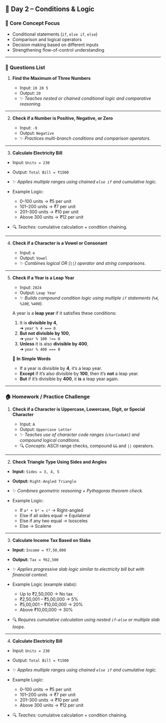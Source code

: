 ## 🎯 **Day 2 – Conditions & Logic**

### 🧩 **Core Concept Focus**

* Conditional statements (`if`, `else if`, `else`)
* Comparison and logical operators
* Decision making based on different inputs
* Strengthening flow-of-control understanding

---

### 🧠 **Questions List**

1. **Find the Maximum of Three Numbers**

   * Input: `10 20 5`
   * Output: `20`
   * ✨ *Teaches nested or chained conditional logic and comparative reasoning.*


---

2. **Check if a Number is Positive, Negative, or Zero**

   * Input: `-9`
   * Output: `Negative`
   * ✨ *Practices multi-branch conditions and comparison operators.*

---


3. **Calculate Electricity Bill**

* Input: `Units = 230`
* Output: `Total Bill = ₹1500`
* ✨ *Applies multiple ranges using chained `else if` and cumulative logic.*
* Example Logic:

  * 0–100 units → ₹5 per unit
  * 101–200 units → ₹7 per unit
  * 201–300 units → ₹10 per unit
  * Above 300 units → ₹12 per unit
* 🔍 *Teaches:* cumulative calculation + condition chaining.

---

4. **Check if a Character is a Vowel or Consonant**

   * Input: `e`
   * Output: `Vowel`
   * ✨ *Combines logical OR (`||`) operator and string comparisons.*

---

5. **Check if a Year is a Leap Year**

   * Input: `2024`
   * Output: `Leap Year`
   * ✨ *Builds compound condition logic using multiple `if` statements (`%4`, `%100`, `%400`).*

   A year is a **leap year** if it satisfies these conditions:

   1. It is **divisible by 4**,  
      ➜ `year % 4 === 0`
   2. **But not divisible by 100**,  
      ➜ `year % 100 !== 0`
   3. **Unless** it is also **divisible by 400**,  
      ➜ `year % 400 === 0`

   🧩 **In Simple Words**
   - If a year is divisible by **4**, it’s a leap year.  
   - **Except** if it’s also divisible by **100**, then it’s **not** a leap year.  
   - **But** if it’s divisible by **400**, it **is** a leap year again.

---

### 🏠 **Homework / Practice Challenge**

1. **Check if a Character is Uppercase, Lowercase, Digit, or Special Character**

   * Input: `A`
   * Output: `Uppercase Letter`
   * ✨ *Teaches use of character code ranges (`charCodeAt`) and compound logical conditions.*
   * 🔍 *Concepts:* ASCII range checks, compound `&&` and `||` operators.

---

2. **Check Triangle Type Using Sides and Angles**

* **Input:** `Sides = 3, 4, 5`
* **Output:** `Right-Angled Triangle`
* ✨ *Combines geometric reasoning + Pythagoras theorem check.*
* Example Logic:

  * If `a² + b² = c²` → Right-angled
  * Else if all sides equal → Equilateral
  * Else if any two equal → Isosceles
  * Else → Scalene

---

3. **Calculate Income Tax Based on Slabs**

* **Input:** `Income = ₹7,50,000`
* **Output:** `Tax = ₹62,500`
* ✨ *Applies progressive slab logic similar to electricity bill but with financial context.*
* Example Logic (example slabs):

  * Up to ₹2,50,000 → No tax
  * ₹2,50,001 – ₹5,00,000 → 5%
  * ₹5,00,001 – ₹10,00,000 → 20%
  * Above ₹10,00,000 → 30%
* 🔍 *Requires cumulative calculation using nested `if–else` or multiple slab loops.*

---

4. **Calculate Electricity Bill**

* Input: `Units = 230`
* Output: `Total Bill = ₹1500`
* ✨ *Applies multiple ranges using chained `else if` and cumulative logic.*
* Example Logic:

  * 0–100 units → ₹5 per unit
  * 101–200 units → ₹7 per unit
  * 201–300 units → ₹10 per unit
  * Above 300 units → ₹12 per unit
* 🔍 *Teaches:* cumulative calculation + condition chaining.
